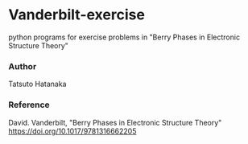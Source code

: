 # Vanderbilt-exercise
python programs for exercise problems in "Berry Phases in Electronic Structure Theory"

### Author
Tatsuto Hatanaka

### Reference
David. Vanderbilt, "Berry Phases in Electronic Structure Theory"
https://doi.org/10.1017/9781316662205